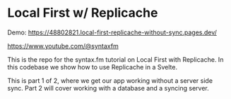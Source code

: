 # Local First w/ Replicache

Demo: https://48802821.local-first-replicache-without-sync.pages.dev/

https://www.youtube.com/@syntaxfm

This is the repo for the syntax.fm tutorial on Local First with Replicache. In this codebase we show how to use Replicache in a Svelte.

This is part 1 of 2, where we get our app working without a server side sync. Part 2 will cover working with a database and a syncing server.
